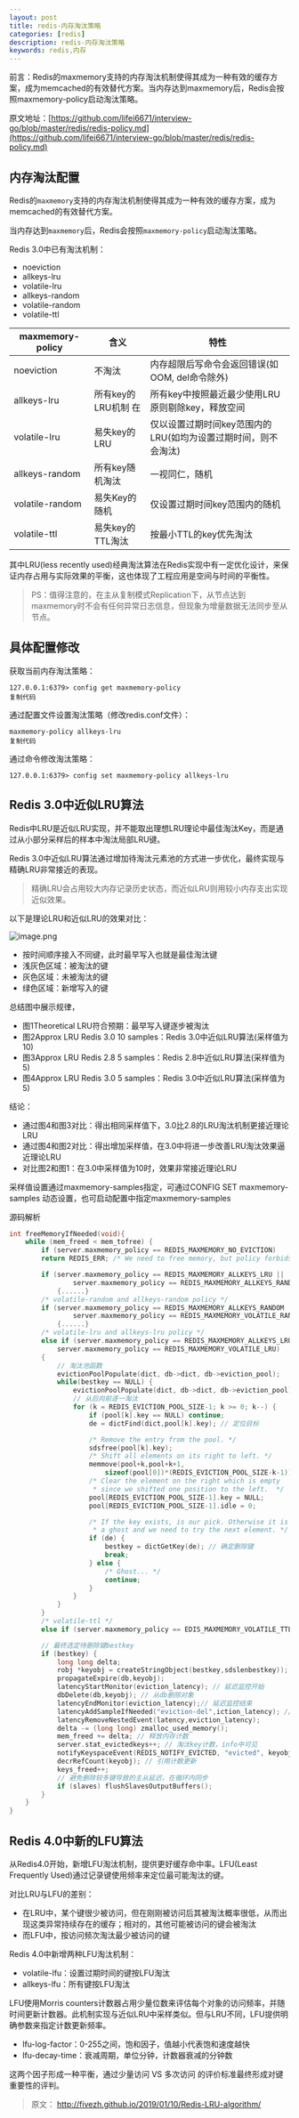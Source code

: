 ```yaml
---
layout: post
title: redis-内存淘汰策略
categories: [redis]
description: redis-内存淘汰策略
keywords: redis,内存
---
```


前言：Redis的maxmemory支持的内存淘汰机制使得其成为一种有效的缓存方案，成为memcached的有效替代方案。当内存达到maxmemory后，Redis会按照maxmemory-policy启动淘汰策略。

原文地址：[https://github.com/lifei6671/interview-go/blob/master/redis/redis-policy.md](https://github.com/lifei6671/interview-go/blob/master/redis/redis-policy.md)

## 内存淘汰配置

Redis的`maxmemory`支持的内存淘汰机制使得其成为一种有效的缓存方案，成为memcached的有效替代方案。

当内存达到`maxmemory`后，Redis会按照`maxmemory-policy`启动淘汰策略。

Redis 3.0中已有淘汰机制：

- noeviction
- allkeys-lru
- volatile-lru
- allkeys-random
- volatile-random
- volatile-ttl



| maxmemory-policy | 含义                   | 特性                                                         |
| ---------------- | ---------------------- | ------------------------------------------------------------ |
| noeviction       | 不淘汰                 | 内存超限后写命令会返回错误(如OOM, del命令除外)               |
| allkeys-lru      | 所有key的LRU机制	在 | 所有key中按照最近最少使用LRU原则剔除key，释放空间            |
| volatile-lru     | 易失key的LRU           | 仅以设置过期时间key范围内的LRU(如均为设置过期时间，则不会淘汰) |
| allkeys-random   | 所有key随机淘汰        | 一视同仁，随机                                               |
| volatile-random  | 易失Key的随机          | 仅设置过期时间key范围内的随机                                |
| volatile-ttl     | 易失key的TTL淘汰       | 按最小TTL的key优先淘汰                                       |

其中LRU(less recently used)经典淘汰算法在Redis实现中有一定优化设计，来保证内存占用与实际效果的平衡，这也体现了工程应用是空间与时间的平衡性。

> PS：值得注意的，在主从复制模式Replication下，从节点达到maxmemory时不会有任何异常日志信息，但现象为增量数据无法同步至从节点。

## 具体配置修改

获取当前内存淘汰策略：

```
127.0.0.1:6379> config get maxmemory-policy
复制代码
```

通过配置文件设置淘汰策略（修改redis.conf文件）：

```
maxmemory-policy allkeys-lru
复制代码
```

通过命令修改淘汰策略：

```
127.0.0.1:6379> config set maxmemory-policy allkeys-lru
```



## Redis 3.0中近似LRU算法


Redis中LRU是近似LRU实现，并不能取出理想LRU理论中最佳淘汰Key，而是通过从小部分采样后的样本中淘汰局部LRU键。


Redis 3.0中近似LRU算法通过增加待淘汰元素池的方式进一步优化，最终实现与精确LRU非常接近的表现。


> 精确LRU会占用较大内存记录历史状态，而近似LRU则用较小内存支出实现近似效果。



以下是理论LRU和近似LRU的效果对比：

![image.png](http://beangogo.cn/assets/images/artcles/2021-02-20-redis-缓存淘汰策略.assets/1597240637819-4bec1e13-82ac-423a-9ecf-46a947e46c88.png)



- 按时间顺序接入不同键，此时最早写入也就是最佳淘汰键
- 浅灰色区域：被淘汰的键
- 灰色区域：未被淘汰的键
- 绿色区域：新增写入的键



总结图中展示规律，



- 图1Theoretical LRU符合预期：最早写入键逐步被淘汰
- 图2Approx LRU Redis 3.0 10 samples：Redis 3.0中近似LRU算法(采样值为10)
- 图3Approx LRU Redis 2.8 5 samples：Redis 2.8中近似LRU算法(采样值为5)
- 图4Approx LRU Redis 3.0 5 samples：Redis 3.0中近似LRU算法(采样值为5)

结论：

- 通过图4和图3对比：得出相同采样值下，3.0比2.8的LRU淘汰机制更接近理论LRU
- 通过图4和图2对比：得出增加采样值，在3.0中将进一步改善LRU淘汰效果逼近理论LRU
- 对比图2和图1：在3.0中采样值为10时，效果非常接近理论LRU



采样值设置通过maxmemory-samples指定，可通过CONFIG SET maxmemory-samples 动态设置，也可启动配置中指定maxmemory-samples 



源码解析

```c
int freeMemoryIfNeeded(void){
    while (mem_freed < mem_tofree) {
        if (server.maxmemory_policy == REDIS_MAXMEMORY_NO_EVICTION)
        return REDIS_ERR; /* We need to free memory, but policy forbids. */

        if (server.maxmemory_policy == REDIS_MAXMEMORY_ALLKEYS_LRU ||
                server.maxmemory_policy == REDIS_MAXMEMORY_ALLKEYS_RANDOM)
            {......}
        /* volatile-random and allkeys-random policy */
        if (server.maxmemory_policy == REDIS_MAXMEMORY_ALLKEYS_RANDOM ||
                server.maxmemory_policy == REDIS_MAXMEMORY_VOLATILE_RANDOM)
            {......}
        /* volatile-lru and allkeys-lru policy */
        else if (server.maxmemory_policy == REDIS_MAXMEMORY_ALLKEYS_LRU ||
            server.maxmemory_policy == REDIS_MAXMEMORY_VOLATILE_LRU)
        {
            // 淘汰池函数
            evictionPoolPopulate(dict, db->dict, db->eviction_pool);
            while(bestkey == NULL) {
                evictionPoolPopulate(dict, db->dict, db->eviction_pool);
                // 从后向前逐一淘汰
                for (k = REDIS_EVICTION_POOL_SIZE-1; k >= 0; k--) {
                    if (pool[k].key == NULL) continue;
                    de = dictFind(dict,pool[k].key); // 定位目标

                    /* Remove the entry from the pool. */
                    sdsfree(pool[k].key);
                    /* Shift all elements on its right to left. */
                    memmove(pool+k,pool+k+1,
                        sizeof(pool[0])*(REDIS_EVICTION_POOL_SIZE-k-1));
                    /* Clear the element on the right which is empty
                     * since we shifted one position to the left.  */
                    pool[REDIS_EVICTION_POOL_SIZE-1].key = NULL;
                    pool[REDIS_EVICTION_POOL_SIZE-1].idle = 0;

                    /* If the key exists, is our pick. Otherwise it is
                     * a ghost and we need to try the next element. */
                    if (de) {
                        bestkey = dictGetKey(de); // 确定删除键
                        break;
                    } else {
                        /* Ghost... */
                        continue;
                    }
                }
            }
        }
        /* volatile-ttl */
        else if (server.maxmemory_policy == EDIS_MAXMEMORY_VOLATILE_TTL) {......}

        // 最终选定待删除键bestkey
        if (bestkey) {
            long long delta;
            robj *keyobj = createStringObject(bestkey,sdslenbestkey)); // 目标对象
            propagateExpire(db,keyobj);
            latencyStartMonitor(eviction_latency); // 延迟监控开始
            dbDelete(db,keyobj); // 从db删除对象
            latencyEndMonitor(eviction_latency);// 延迟监控结束
            latencyAddSampleIfNeeded("eviction-del",iction_latency); // 延迟采样
            latencyRemoveNestedEvent(latency,eviction_latency);
            delta -= (long long) zmalloc_used_memory();
            mem_freed += delta; // 释放内存计数
            server.stat_evictedkeys++; // 淘汰key计数，info中可见
            notifyKeyspaceEvent(REDIS_NOTIFY_EVICTED, "evicted", keyobj, db->id); // 事件通知
            decrRefCount(keyobj); // 引用计数更新
            keys_freed++;
            // 避免删除较多键导致的主从延迟，在循环内同步
            if (slaves) flushSlavesOutputBuffers();
        }
    }
}
```



## Redis 4.0中新的LFU算法

从Redis4.0开始，新增LFU淘汰机制，提供更好缓存命中率。LFU(Least Frequently Used)通过记录键使用频率来定位最可能淘汰的键。

对比LRU与LFU的差别：

- 在LRU中，某个键很少被访问，但在刚刚被访问后其被淘汰概率很低，从而出现这类异常持续存在的缓存；相对的，其他可能被访问的键会被淘汰
- 而LFU中，按访问频次淘汰最少被访问的键

Redis 4.0中新增两种LFU淘汰机制：

- volatile-lfu：设置过期时间的键按LFU淘汰
- allkeys-lfu：所有键按LFU淘汰

LFU使用Morris counters计数器占用少量位数来评估每个对象的访问频率，并随时间更新计数器。此机制实现与近似LRU中采样类似。但与LRU不同，LFU提供明确参数来指定计数更新频率。

- lfu-log-factor：0-255之间，饱和因子，值越小代表饱和速度越快
- lfu-decay-time：衰减周期，单位分钟，计数器衰减的分钟数

这两个因子形成一种平衡，通过少量访问 VS 多次访问 的评价标准最终形成对键重要性的评判。

> 原文： http://fivezh.github.io/2019/01/10/Redis-LRU-algorithm/